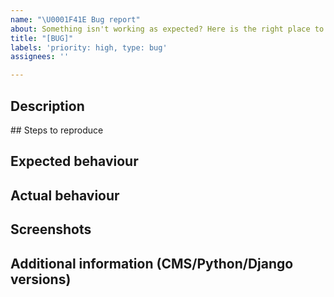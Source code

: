 ```yaml
---
name: "\U0001F41E Bug report"
about: Something isn't working as expected? Here is the right place to report.
title: "[BUG]"
labels: 'priority: high, type: bug'
assignees: ''

---
```


<!--
Please fill in each section below, otherwise, your issue will be closed.
This info allows django CMS maintainers to diagnose (and fix!) your issue
as quickly as possible.
-->

## Description

<!--
If this is a security issue stop immediately and follow the instructions at:
http://docs.django-cms.org/en/latest/contributing/development-policies.html#reporting-security-issues
-->

## Steps to reproduce

<!--
Clear steps describing how to reproduce the issue.
Steps to reproduce the behavior:
1. Go to '...'
2. Click on '....'
3. Scroll down to '....'
4. See error
-->

## Expected behaviour

<!--
A clear and concise description of what you expected to happen.
-->

## Actual behaviour

<!--
A clear and concise description of what is actually happening.
-->

## Screenshots

<!--If applicable, add screenshots to help explain your problem.
-->

## Additional information (CMS/Python/Django versions)

<!--
Add any other context about the problem such as environment,
CMS/Python/Django versions, logs etc. here.
-->
